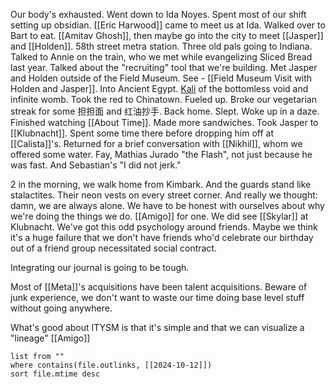Our body's exhausted. Went down to Ida Noyes. Spent most of our shift setting up obsidian. [[Eric Harwood]] came to meet us at Ida. Walked over to Bart to eat. [[Amitav Ghosh]], then maybe go into the city to meet [[Jasper]] and [[Holden]]. 58th street metra station. Three old pals going to Indiana. Talked to Annie on the train, who we met while evangelizing Sliced Bread last year. Talked about the "recruiting" tool that we're building. Met Jasper and Holden outside of the Field Museum. See - [[Field Museum Visit with Holden and Jasper]]. Into Ancient Egypt. [Kali](https://en.wikipedia.org/wiki/Kali) of the bottomless void and infinite womb. Took the red to Chinatown. Fueled up. Broke our vegetarian streak for some 担担面 and 红油抄手. Back home. Slept. Woke up in a daze. Finished watching [[About Time]]. Made more sandwiches. Took Jasper to [[Klubnacht]]. Spent some time there before dropping him off at [[Calista]]'s. Returned for a brief conversation with [[Nikhil]], whom we offered some water. Fay, Mathias Jurado "the Flash", not just because he was fast. And Sebastian's "I did not jerk." 

2 in the morning, we walk home from Kimbark. And the guards stand like stalactites. Their neon vests on every street corner. And really we thought: damn, we are always alone. We have to be honest with ourselves about why we're doing the things we do. [[Amigo]] for one. We did see [[Skylar]] at Klubnacht. We've got this odd psychology around friends. Maybe we think it's a huge failure that we don't have friends who'd celebrate our birthday out of a friend group necessitated social contract. 

Integrating our journal is going to be tough. 

Most of [[Meta]]'s acquisitions have been talent acquisitions. 
Beware of junk experience, we don't want to waste our time doing base level stuff without going anywhere.

What's good about ITYSM is that it's simple and that we can visualize a "lineage" [[Amigo]]

```dataview
list from ""
where contains(file.outlinks, [[2024-10-12]])
sort file.mtime desc
```
